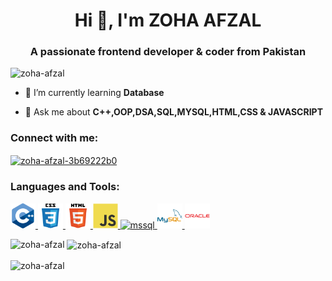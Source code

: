 <h1 align="center">Hi 👋, I'm ZOHA AFZAL</h1>
<h3 align="center">A passionate frontend developer & coder from Pakistan</h3>

<p align="left"> <img src="https://komarev.com/ghpvc/?username=zoha-afzal&label=Profile%20views&color=0e75b6&style=flat" alt="zoha-afzal" /> </p>

- 🌱 I’m currently learning **Database**

- 💬 Ask me about **C++,OOP,DSA,SQL,MYSQL,HTML,CSS & JAVASCRIPT**

<h3 align="left">Connect with me:</h3>
<p align="left">
<a href="https://linkedin.com/in/zoha-afzal-3b69222b0" target="blank"><img align="center" src="https://raw.githubusercontent.com/rahuldkjain/github-profile-readme-generator/master/src/images/icons/Social/linked-in-alt.svg" alt="zoha-afzal-3b69222b0" height="30" width="40" /></a>
</p>

<h3 align="left">Languages and Tools:</h3>
<p align="left"> <a href="https://www.w3schools.com/cpp/" target="_blank" rel="noreferrer"> <img src="https://raw.githubusercontent.com/devicons/devicon/master/icons/cplusplus/cplusplus-original.svg" alt="cplusplus" width="40" height="40"/> </a> <a href="https://www.w3schools.com/css/" target="_blank" rel="noreferrer"> <img src="https://raw.githubusercontent.com/devicons/devicon/master/icons/css3/css3-original-wordmark.svg" alt="css3" width="40" height="40"/> </a> <a href="https://www.w3.org/html/" target="_blank" rel="noreferrer"> <img src="https://raw.githubusercontent.com/devicons/devicon/master/icons/html5/html5-original-wordmark.svg" alt="html5" width="40" height="40"/> </a> <a href="https://developer.mozilla.org/en-US/docs/Web/JavaScript" target="_blank" rel="noreferrer"> <img src="https://raw.githubusercontent.com/devicons/devicon/master/icons/javascript/javascript-original.svg" alt="javascript" width="40" height="40"/> </a> <a href="https://www.microsoft.com/en-us/sql-server" target="_blank" rel="noreferrer"> <img src="https://www.svgrepo.com/show/303229/microsoft-sql-server-logo.svg" alt="mssql" width="40" height="40"/> </a> <a href="https://www.mysql.com/" target="_blank" rel="noreferrer"> <img src="https://raw.githubusercontent.com/devicons/devicon/master/icons/mysql/mysql-original-wordmark.svg" alt="mysql" width="40" height="40"/> </a> <a href="https://www.oracle.com/" target="_blank" rel="noreferrer"> <img src="https://raw.githubusercontent.com/devicons/devicon/master/icons/oracle/oracle-original.svg" alt="oracle" width="40" height="40"/> </a> </p>

<p><img align="left" src="https://github-readme-stats.vercel.app/api/top-langs?username=zoha-afzal&show_icons=true&locale=en&layout=compact" alt="zoha-afzal" /></p>

<p>&nbsp;<img align="center" src="https://github-readme-stats.vercel.app/api?username=zoha-afzal&show_icons=true&locale=en" alt="zoha-afzal" /></p>

<p><img align="center" src="https://github-readme-streak-stats.herokuapp.com/?user=zoha-afzal&" alt="zoha-afzal" /></p>
